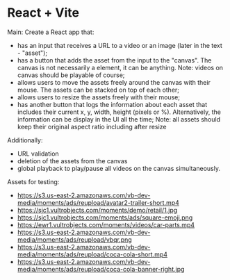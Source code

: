# React + Vite

Main:
Create a React app that:
- has an input that receives a URL to a video or an image (later in the text - "asset");
- has a button that adds the asset from the input to the "canvas". The canvas is not necessarily a <canvas/> element, it can be anything. Note: videos on canvas should be playable of course;
- allows users to move the assets freely around the canvas with their mouse. The assets can be stacked on top of each other;
- allows users to resize the assets freely with their mouse;
- has another button that logs the information about each asset that includes their current x, y, width, height (pixels or %). Alternatively, the information can be display in the UI all the time;
Note: all assets should keep their original aspect ratio including after resize

Additionally:
- URL validation
- deletion of the assets from the canvas
- global playback to play/pause all videos on the canvas simultaneously.

Assets for testing:
- https://s3.us-east-2.amazonaws.com/vb-dev-media/moments/ads/reupload/avatar2-trailer-short.mp4
- https://sjc1.vultrobjects.com/moments/demo/retail/1.jpg
- https://sjc1.vultrobjects.com/moments/ads/square-emoji.png
- https://ewr1.vultrobjects.com/moments/videos/car-parts.mp4
- https://s3.us-east-2.amazonaws.com/vb-dev-media/moments/ads/reupload/vbqr.png
- https://s3.us-east-2.amazonaws.com/vb-dev-media/moments/ads/reupload/coca-cola-short.mp4
- https://s3.us-east-2.amazonaws.com/vb-dev-media/moments/ads/reupload/coca-cola-banner-right.jpg
